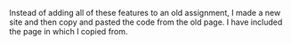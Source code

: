 Instead of adding all of these features to an old assignment, I made a new site and then copy and pasted the code from the old page. I have included the page in which I copied from. 

